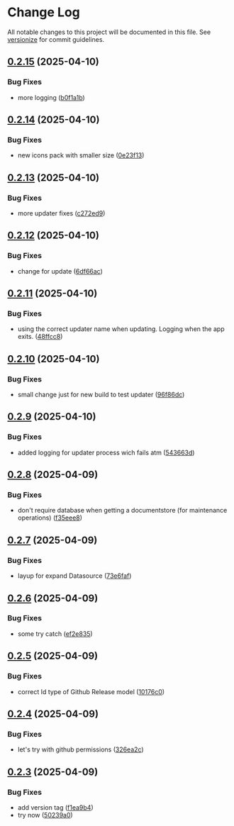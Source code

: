 # Change Log

All notable changes to this project will be documented in this file. See [versionize](https://github.com/versionize/versionize) for commit guidelines.

<a name="0.2.15"></a>
## [0.2.15](https://www.github.com/moonstance/Db-studio/releases/tag/v0.2.15) (2025-04-10)

### Bug Fixes

* more logging ([b0f1a1b](https://www.github.com/moonstance/Db-studio/commit/b0f1a1b8b66b9a127afc99605080a237e212741b))

<a name="0.2.14"></a>
## [0.2.14](https://www.github.com/moonstance/Db-studio/releases/tag/v0.2.14) (2025-04-10)

### Bug Fixes

* new icons pack with smaller size ([0e23f13](https://www.github.com/moonstance/Db-studio/commit/0e23f13e70b1cf0ba12a3b6487093ba771861569))

<a name="0.2.13"></a>
## [0.2.13](https://www.github.com/moonstance/Db-studio/releases/tag/v0.2.13) (2025-04-10)

### Bug Fixes

* more updater fixes ([c272ed9](https://www.github.com/moonstance/Db-studio/commit/c272ed91068c5045506c767e7a98e0d52eac48cd))

<a name="0.2.12"></a>
## [0.2.12](https://www.github.com/moonstance/Db-studio/releases/tag/v0.2.12) (2025-04-10)

### Bug Fixes

* change for update ([6df66ac](https://www.github.com/moonstance/Db-studio/commit/6df66acdfaca5595f13249e21d75f5c06570a265))

<a name="0.2.11"></a>
## [0.2.11](https://www.github.com/moonstance/Db-studio/releases/tag/v0.2.11) (2025-04-10)

### Bug Fixes

* using the correct updater name when updating. Logging when the app exits. ([48ffcc8](https://www.github.com/moonstance/Db-studio/commit/48ffcc8dd5433e35a2a9c9d89b9992803ef2e24f))

<a name="0.2.10"></a>
## [0.2.10](https://www.github.com/moonstance/Db-studio/releases/tag/v0.2.10) (2025-04-10)

### Bug Fixes

* small change just for new build to test updater ([96f86dc](https://www.github.com/moonstance/Db-studio/commit/96f86dc7bf061e8755606a73f9446ec87bb0820e))

<a name="0.2.9"></a>
## [0.2.9](https://www.github.com/moonstance/Db-studio/releases/tag/v0.2.9) (2025-04-10)

### Bug Fixes

* added logging for updater process wich fails atm ([543663d](https://www.github.com/moonstance/Db-studio/commit/543663d81e9052f56a45dab5e12c9cfecd76eba4))

<a name="0.2.8"></a>
## [0.2.8](https://www.github.com/moonstance/Db-studio/releases/tag/v0.2.8) (2025-04-09)

### Bug Fixes

* don't require database when getting a documentstore (for maintenance operations) ([f35eee8](https://www.github.com/moonstance/Db-studio/commit/f35eee858ab4ca431d9b7985a924f2fef55676eb))

<a name="0.2.7"></a>
## [0.2.7](https://www.github.com/moonstance/Db-studio/releases/tag/v0.2.7) (2025-04-09)

### Bug Fixes

* layup for expand Datasource ([73e6faf](https://www.github.com/moonstance/Db-studio/commit/73e6fafc6a631af81578839d56475d19b26d1579))

<a name="0.2.6"></a>
## [0.2.6](https://www.github.com/moonstance/Db-studio/releases/tag/v0.2.6) (2025-04-09)

### Bug Fixes

* some try catch ([ef2e835](https://www.github.com/moonstance/Db-studio/commit/ef2e835b5d4cf522024eb92c3de956f1398ac2d0))

<a name="0.2.5"></a>
## [0.2.5](https://www.github.com/moonstance/Db-studio/releases/tag/v0.2.5) (2025-04-09)

### Bug Fixes

* correct Id type of Github Release model ([10176c0](https://www.github.com/moonstance/Db-studio/commit/10176c0aea7943f43f8ef552524276f92042cce2))

<a name="0.2.4"></a>
## [0.2.4](https://www.github.com/moonstance/Db-studio/releases/tag/v0.2.4) (2025-04-09)

### Bug Fixes

* let's try with github permissions ([326ea2c](https://www.github.com/moonstance/Db-studio/commit/326ea2c74d1f524917e7765672e5703282ef0fef))

<a name="0.2.3"></a>
## [0.2.3](https://www.github.com/moonstance/Db-studio/releases/tag/v0.2.3) (2025-04-09)

### Bug Fixes

* add version tag ([f1ea9b4](https://www.github.com/moonstance/Db-studio/commit/f1ea9b412d467fed1b73658c00ac22a711e70af7))
* try now ([50239a0](https://www.github.com/moonstance/Db-studio/commit/50239a074a5ed848291405431f11a141f96c5768))

